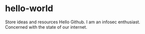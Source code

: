 # hello-world
Store ideas and resources
Hello Github. I am an infosec enthusiast. Concerned with the state of our internet.
